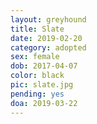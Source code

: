 ```yaml
---
layout: greyhound
title: Slate
date: 2019-02-20
category: adopted
sex: female
dob: 2017-04-07
color: black
pic: slate.jpg
pending: yes
doa: 2019-03-22
---
```


